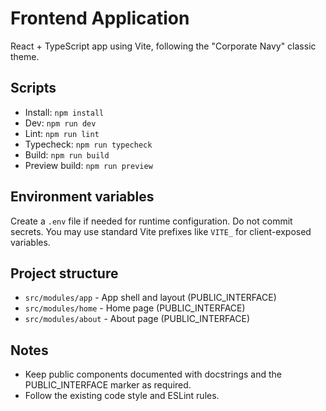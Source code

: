 # Frontend Application

React + TypeScript app using Vite, following the "Corporate Navy" classic theme.

## Scripts

- Install: `npm install`
- Dev: `npm run dev`
- Lint: `npm run lint`
- Typecheck: `npm run typecheck`
- Build: `npm run build`
- Preview build: `npm run preview`

## Environment variables

Create a `.env` file if needed for runtime configuration. Do not commit secrets.
You may use standard Vite prefixes like `VITE_` for client-exposed variables.

## Project structure

- `src/modules/app` - App shell and layout (PUBLIC_INTERFACE)
- `src/modules/home` - Home page (PUBLIC_INTERFACE)
- `src/modules/about` - About page (PUBLIC_INTERFACE)

## Notes

- Keep public components documented with docstrings and the PUBLIC_INTERFACE marker as required.
- Follow the existing code style and ESLint rules. 
